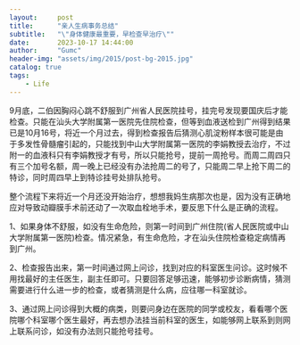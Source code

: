 ```yaml
---
layout:     post
title:      "亲人生病事务总结"
subtitle:   "\"身体健康最重要，早检查早治疗\""
date:       2023-10-17 14:44:00
author:     "Gumc"
header-img: "assets/img/2015/post-bg-2015.jpg"
catalog: true
tags:
    - Life
---
```

9月底，二伯因胸闷心跳不舒服到广州省人民医院挂号，挂完号发现要国庆后才能检查。只能在汕头大学附属第一医院先住院检查，但等到血液送检到广州得到结果已是10月16号，将近一个月过去，得到检查报告后猜测心肌淀粉样本很可能是由于多发性骨髓瘤引起的，只能找到中山大学附属第一医院的李娟教授去治疗，不过附一的血液科只有李娟教授才有号，所以只能抢号，提前一周抢号。而周二周四只有三个加号名额，周一晚上已经没有办法抢周二的号了，只能周二早上抢下周二的特诊，同时周四早上到特诊挂号处排队抢号。

整个流程下来将近一个月还没开始治疗，想想我妈生病那次也是，因为没有正确地应对导致动瓣膜手术前还动了一次取血栓地手术，要反思下什么是正确的流程。

1、如果身体不舒服，如没有生命危险，则第一时间到广州住院(省人民医院或中山大学附属第一医院)检查。情况紧急，有生命危险，才在汕头住院检查稳定病情再到广州。

2、检查报告出来，第一时间通过网上问诊，找到对应的科室医生问诊。这时候不用找最好的主任医生，副主任即可。只要回答足够迅速，能够初步诊断病情，猜测需要进行什么进一步的检查，或者猜测是什么病，应往哪一科室就诊。

3、通过网上问诊得到大概的病类，则要问身边在医院的同学或校友，看看哪个医院哪个科室哪个医生最好，再去想办法挂当前科室的医生，如能够网上联系到则网上联系问诊，如没有办法则只能抢号挂号。
